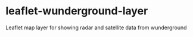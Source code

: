 # leaflet-wunderground-layer
Leaflet map layer for showing radar and satellite data from wunderground
